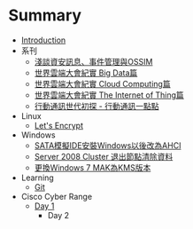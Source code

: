# Summary

* [Introduction](README.md)
* 系刊
   * [淺談資安訊息、事件管理與OSSIM](chapter1.md)
   * [世界雲端大會紀實 Big     Data篇](cloudcon2014-bigdata.md)
   * [世界雲端大會紀實 Cloud Computing篇](cloudcon2014-cloud.md)
   * [世界雲端大會紀實 The Internet of Thing篇](cloudcon2014-iot.md)
   * [行動通訊世代初探 - 行動通訊一點點](xing_dong_tong_xun_shi_dai_chu_tan_-_xing_dong_tong_xun_yi_dian_dian.md)
* Linux
   * [Let's Encrypt](lets_encrypt.md)
* Windows
   * [SATA模擬IDE安裝Windows以後改為AHCI](note_003-sata_ida_to_AHCI.md)
   * [Server 2008 Cluster 退出節點清除資料](node_002-clear_server2008_data_after_leaving_cluster.md)
   * [更換Windows 7 MAK為KMS版本](note_001-change_windows_7_mak_to_kms.md)
* Learning
   * [Git](learning_001-git_commands.md)
* Cisco Cyber Range
   * [Day 1](ccr01.md)
       * Day 2

